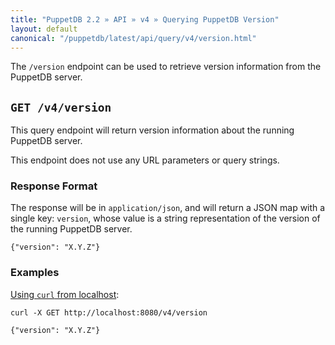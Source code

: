```yaml
---
title: "PuppetDB 2.2 » API » v4 » Querying PuppetDB Version"
layout: default
canonical: "/puppetdb/latest/api/query/v4/version.html"
---
```


[curl]: ../curl.html#using-curl-from-localhost-non-sslhttp
[query]: ./query.html

The `/version` endpoint can be used to retrieve version information from the PuppetDB server.


## `GET /v4/version`

This query endpoint will return version information about the running PuppetDB
server.

This endpoint does not use any URL parameters or query strings.

### Response Format

The response will be in `application/json`, and will return a JSON map with a
single key: `version`, whose value is a string representation of the version
of the running PuppetDB server.

    {"version": "X.Y.Z"}

### Examples

[Using `curl` from localhost][curl]:

    curl -X GET http://localhost:8080/v4/version

    {"version": "X.Y.Z"}

